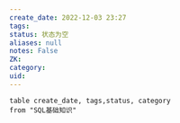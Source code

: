 ```yaml
---
create_date: 2022-12-03 23:27
tags: 
status: 状态为空 
aliases: null
notes: False
ZK: 
category: 
uid: 
---
```


```dataview
table create_date, tags,status, category
from "SQL基础知识"
```